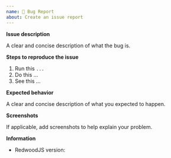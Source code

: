 ```yaml
---
name: 🐛 Bug Report
about: Create an issue report
---
```


**Issue description**

A clear and concise description of what the bug is.

**Steps to reproduce the issue**

1. Run this `...`
2. Do this ...
3. See this ...

**Expected behavior**

A clear and concise description of what you expected to happen.

**Screenshots**

If applicable, add screenshots to help explain your problem.

**Information**

- RedwoodJS version: <!-- 0.12.0 (yarn rw --version) -->

